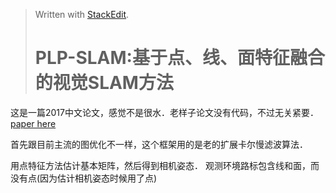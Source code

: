﻿


> Written with [StackEdit](https://stackedit.io/).
> # PLP-SLAM:基于点、线、面特征融合的视觉SLAM方法
这是一篇2017中文论文，感觉不是很水．老样子论文没有代码，不过无关紧要．
[paper here](http://www.doc88.com/p-9179650554770.html)

首先跟目前主流的图优化不一样，这个框架用的是老的扩展卡尔慢滤波算法．

用点特征方法估计基本矩阵，然后得到相机姿态．
观测环境路标包含线和面，而没有点(因为估计相机姿态时候用了点)
